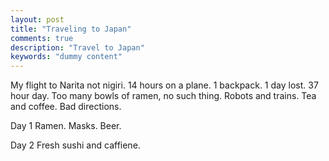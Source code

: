 ```yaml
---
layout: post
title: "Traveling to Japan"
comments: true
description: "Travel to Japan"
keywords: "dummy content"
---
```


My flight to Narita not nigiri.
14 hours on a plane.
1 backpack.
1 day lost.
37 hour day.
Too many bowls of ramen, no such thing.
Robots and trains.
Tea and coffee.
Bad directions.

Day 1
Ramen.
Masks.
Beer.

Day 2
Fresh sushi and caffiene.

